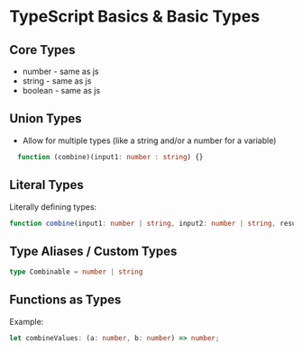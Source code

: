 # TypeScript Basics & Basic Types

## Core Types

* number - same as js
* string - same as js
* boolean - same as js

## Union Types

* Allow for multiple types (like a string and/or a number for a variable)

```typescript
  function (combine)(input1: number : string) {}
```

## Literal Types

Literally defining types:

```typescript
function combine(input1: number | string, input2: number | string, resultConversion: 'as-number' | 'as-text')
```

## Type Aliases / Custom Types

```typescript
type Combinable = number | string
```

## Functions as Types

Example:
```typescript
let combineValues: (a: number, b: number) => number;
```